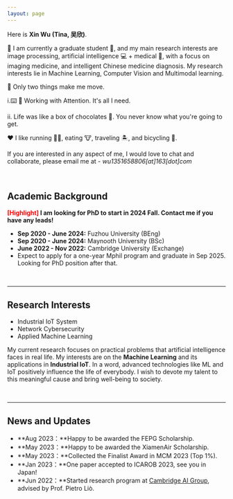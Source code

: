 ```yaml
---
layout: page
---
```


<!-- # About Me -->

<!-- <img src="https://xinwu74.github.io/wuxin.jpg" class="floatpic" width="360" height="480"> -->

Here is **Xin Wu (Tina, 吴欣)**.

📖 I am currently a graduate student 🔭, and my main research interests are image processing, artificial intelligence 💻 + medical 🏥, with a focus on imaging medicine, and intelligent Chinese medicine diagnosis. My research interests lie in Machine Learning, Computer Vision and Multimodal learning.

🤔 Only two things make me move.

i.⌨️ 🧱 Working with Attention. It's all I need.

ii. Life was like a box of chocolates 🍫. You never know what you're going to get.

❤️ I like running 🏃‍♀️, eating 🐮, traveling 🏝, and bicycling 🚴.

If you are interested in any aspect of me, I would love to chat and collaborate, please email me at - *wu1351658806[at]163[dot]com*

<br>

## Academic Background

**<font color='red'>[Highlight]</font> I am looking for PhD to start in 2024 Fall. Contact me if you have any leads!**

- **Sep 2020 - June 2024:** Fuzhou University (BEng)
- **Sep 2020 - June 2024:** Maynooth University (BSc)
- **June 2022 - Nov 2022:** Cambridge University (Exchange)
- Expect to apply for a one-year Mphil program and graduate in Sep 2025. Looking for PhD position after that.

<br>

---

## Research Interests

- Industrial IoT System
- Network Cybersecurity
- Applied Machine Learning

My current research focuses on practical problems that artificial intelligence faces in real life. My interests are on the **Machine Learning** and its applications in **Industrial IoT**. In a word, advanced technologies like ML and IoT positively influence the life of everybody.  I wish to devote my talent to this meaningful cause and bring well-being to society.

<br>

---

## News and Updates

- **Aug 2023：**Happy to be awarded the FEPG Scholarship.
- **May 2023：**Happy to be awarded the XiamenAir Scholarship.
- **May 2023：**Collected the Finalist Award in MCM 2023 (Top 1%).
- **Jan 2023：**One paper accepted to ICAROB 2023, see you in Japan!
- **Jun 2022：**Started research program at [Cambridge AI Group](https://www.cl.cam.ac.uk/research/ai/), advised by Prof. Pietro Liò.

<br>


